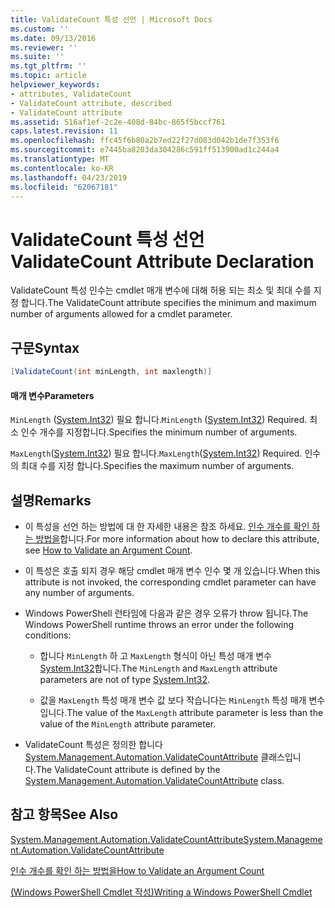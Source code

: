 ```yaml
---
title: ValidateCount 특성 선언 | Microsoft Docs
ms.custom: ''
ms.date: 09/13/2016
ms.reviewer: ''
ms.suite: ''
ms.tgt_pltfrm: ''
ms.topic: article
helpviewer_keywords:
- attributes, ValidateCount
- ValidateCount attribute, described
- ValidateCount attribute
ms.assetid: 516af1ef-2c2e-408d-84bc-865f5bccf761
caps.latest.revision: 11
ms.openlocfilehash: ffc45f6b80a2b7ed22f27d083d042b1de7f353f6
ms.sourcegitcommit: e7445ba8203da304286c591ff513900ad1c244a4
ms.translationtype: MT
ms.contentlocale: ko-KR
ms.lasthandoff: 04/23/2019
ms.locfileid: "62067181"
---
```

# <a name="validatecount-attribute-declaration"></a><span data-ttu-id="d4dd8-102">ValidateCount 특성 선언</span><span class="sxs-lookup"><span data-stu-id="d4dd8-102">ValidateCount Attribute Declaration</span></span>

<span data-ttu-id="d4dd8-103">ValidateCount 특성 인수는 cmdlet 매개 변수에 대해 허용 되는 최소 및 최대 수를 지정 합니다.</span><span class="sxs-lookup"><span data-stu-id="d4dd8-103">The ValidateCount attribute specifies the minimum and maximum number of arguments allowed for a cmdlet parameter.</span></span>

## <a name="syntax"></a><span data-ttu-id="d4dd8-104">구문</span><span class="sxs-lookup"><span data-stu-id="d4dd8-104">Syntax</span></span>

```csharp
[ValidateCount(int minLength, int maxlength)]
```

#### <a name="parameters"></a><span data-ttu-id="d4dd8-105">매개 변수</span><span class="sxs-lookup"><span data-stu-id="d4dd8-105">Parameters</span></span>

<span data-ttu-id="d4dd8-106">`MinLength` ([System.Int32][]) 필요 합니다.</span><span class="sxs-lookup"><span data-stu-id="d4dd8-106">`MinLength` ([System.Int32][]) Required.</span></span> <span data-ttu-id="d4dd8-107">최소 인수 개수를 지정합니다.</span><span class="sxs-lookup"><span data-stu-id="d4dd8-107">Specifies the minimum number of arguments.</span></span>

<span data-ttu-id="d4dd8-108">`MaxLength`([System.Int32][]) 필요 합니다.</span><span class="sxs-lookup"><span data-stu-id="d4dd8-108">`MaxLength`([System.Int32][]) Required.</span></span> <span data-ttu-id="d4dd8-109">인수의 최대 수를 지정 합니다.</span><span class="sxs-lookup"><span data-stu-id="d4dd8-109">Specifies the maximum number of arguments.</span></span>

## <a name="remarks"></a><span data-ttu-id="d4dd8-110">설명</span><span class="sxs-lookup"><span data-stu-id="d4dd8-110">Remarks</span></span>

- <span data-ttu-id="d4dd8-111">이 특성을 선언 하는 방법에 대 한 자세한 내용은 참조 하세요. [인수 개수를 확인 하는 방법을][]합니다.</span><span class="sxs-lookup"><span data-stu-id="d4dd8-111">For more information about how to declare this attribute, see [How to Validate an Argument Count][].</span></span>

- <span data-ttu-id="d4dd8-112">이 특성은 호출 되지 경우 해당 cmdlet 매개 변수 인수 몇 개 있습니다.</span><span class="sxs-lookup"><span data-stu-id="d4dd8-112">When this attribute is not invoked, the corresponding cmdlet parameter can have any number of arguments.</span></span>

- <span data-ttu-id="d4dd8-113">Windows PowerShell 런타임에 다음과 같은 경우 오류가 throw 됩니다.</span><span class="sxs-lookup"><span data-stu-id="d4dd8-113">The Windows PowerShell runtime throws an error under the following conditions:</span></span>

    - <span data-ttu-id="d4dd8-114">합니다 `MinLength` 하 고 `MaxLength` 형식이 아닌 특성 매개 변수 [System.Int32][]합니다.</span><span class="sxs-lookup"><span data-stu-id="d4dd8-114">The `MinLength` and `MaxLength` attribute parameters are not of type [System.Int32][].</span></span>

    - <span data-ttu-id="d4dd8-115">값을 `MaxLength` 특성 매개 변수 값 보다 작습니다는 `MinLength` 특성 매개 변수입니다.</span><span class="sxs-lookup"><span data-stu-id="d4dd8-115">The value of the `MaxLength` attribute parameter is less than the value of the `MinLength` attribute parameter.</span></span>

- <span data-ttu-id="d4dd8-116">ValidateCount 특성은 정의한 합니다 [System.Management.Automation.ValidateCountAttribute][] 클래스입니다.</span><span class="sxs-lookup"><span data-stu-id="d4dd8-116">The ValidateCount attribute is defined by the [System.Management.Automation.ValidateCountAttribute][] class.</span></span>

## <a name="see-also"></a><span data-ttu-id="d4dd8-117">참고 항목</span><span class="sxs-lookup"><span data-stu-id="d4dd8-117">See Also</span></span>

<span data-ttu-id="d4dd8-118">[System.Management.Automation.ValidateCountAttribute][]</span><span class="sxs-lookup"><span data-stu-id="d4dd8-118">[System.Management.Automation.ValidateCountAttribute][]</span></span>

<span data-ttu-id="d4dd8-119">[인수 개수를 확인 하는 방법을][]</span><span class="sxs-lookup"><span data-stu-id="d4dd8-119">[How to Validate an Argument Count][]</span></span>

<span data-ttu-id="d4dd8-120">[(Windows PowerShell Cmdlet 작성)][]</span><span class="sxs-lookup"><span data-stu-id="d4dd8-120">[Writing a Windows PowerShell Cmdlet][]</span></span>

[인수 개수를 확인 하는 방법을]: how-to-validate-an-argument-count.md
[How to Validate an Argument Count]: how-to-validate-an-argument-count.md
[(Windows PowerShell Cmdlet 작성)]: writing-a-windows-powershell-cmdlet.md
[Writing a Windows PowerShell Cmdlet]: writing-a-windows-powershell-cmdlet.md

[System.Int32]: /dotnet/api/System.Int32
[System.Management.Automation.ValidateCountAttribute]: /dotnet/api/System.Management.Automation.ValidateCountAttribute
